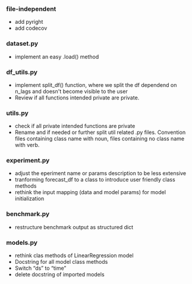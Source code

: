 ### file-independent
* add pyright
* add codecov

### dataset.py
* implement an easy .load() method

### df_utils.py
* implement split_df() function, where we split the df dependend on n_lags and doesn't become visible to the user
* Review if all functions intended private are private. 

### utils.py
* check if all private intended functions are private
* Rename and if needed or further split util related .py files. Convention files containing class name with noun, files containing no class name with verb. 

### experiment.py
* adjust the eperiment name or params description to be less extensive
* tranforming forecast_df to a class to introduce user friendly class methods
* rethink the input mapping (data and model params) for model initialization

### benchmark.py
* restructure benchmark output as structured dict

### models.py
* rethink clas methods of LinearRegression model
* Docstring for all model class methods
* Switch “ds” to “time”
* delete docstring of imported models 
